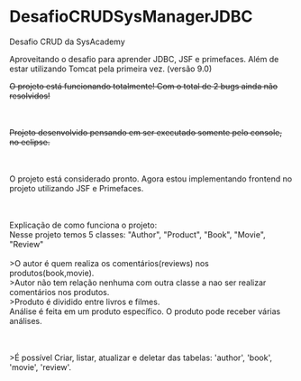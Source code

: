 # DesafioCRUDSysManagerJDBC
Desafio CRUD da SysAcademy

Aproveitando o desafio para aprender JDBC, JSF e primefaces.
Além de estar utilizando Tomcat pela primeira vez. (versão 9.0)

~~O projeto está funcionando totalmente! Com o total de 2 bugs ainda não resolvidos!~~

<br><br>~~Projeto desenvolvido pensando em ser executado somente pelo console, no eclipse.~~

<br><br>O projeto está considerado pronto. Agora estou implementando frontend no projeto utilizando JSF e Primefaces.

<br><br>Explicação de como funciona o projeto:
<br>Nesse projeto temos 5 classes: "Author", "Product", "Book", "Movie", "Review"
<br>
<br>>O autor é quem realiza os comentários(reviews) nos produtos(book,movie).
<br>>Autor não tem relação nenhuma com outra classe a nao ser realizar comentários nos produtos.
<br>>Produto é dividido entre livros e filmes.
<br>Análise é feita em um produto específico. O produto pode receber várias análises.

<br><br>>É possível Criar, listar, atualizar e deletar das tabelas: 'author', 'book', 'movie', 'review'.
